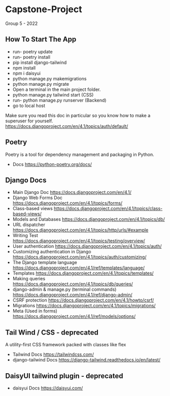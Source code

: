 # Capstone-Project

Group 5 - 2022

## How To Start The App
- run- poetry update
- run- poetry install
- pip install django-tailwind
- npm install
- npm i daisyui
- python manage.py makemigrations
- python manage.py migrate
- Open a terminal in the main project folder.
- python manage.py tailwind start (CSS)
- run- python manage.py runserver (Backend)
- go to local host

Make sure you read this doc in particular so you know how to make a superuser for yourself.
https://docs.djangoproject.com/en/4.1/topics/auth/default/

## Poetry

Poetry is a tool for dependency management and packaging in Python.

- Docs https://python-poetry.org/docs/

## Django Docs

- Main Django Doc https://docs.djangoproject.com/en/4.1/
- Django Web Forms Doc https://docs.djangoproject.com/en/4.1/topics/forms/
- Class-based views https://docs.djangoproject.com/en/4.1/topics/class-based-views/
- Models and Databases https://docs.djangoproject.com/en/4.1/topics/db/
- URL dispatcher https://docs.djangoproject.com/en/4.1/topics/http/urls/#example
- Writing Test https://docs.djangoproject.com/en/4.1/topics/testing/overview/
- User authentication https://docs.djangoproject.com/en/4.1/topics/auth/
- Customizing authentication in Django https://docs.djangoproject.com/en/4.1/topics/auth/customizing/
- The Django template language https://docs.djangoproject.com/en/4.1/ref/templates/language/
- Templates https://docs.djangoproject.com/en/4.1/topics/templates/
- Making queries https://docs.djangoproject.com/en/4.1/topics/db/queries/
- django-admin & manage.py (terminal commands) https://docs.djangoproject.com/en/4.1/ref/django-admin/
- CSRF protection https://docs.djangoproject.com/en/4.1/howto/csrf/
- Migrations https://docs.djangoproject.com/en/4.1/topics/migrations/
- Meta (Used in forms) https://docs.djangoproject.com/en/4.1/ref/models/options/

## Tail Wind / CSS - deprecated

A utility-first CSS framework packed with classes like flex
- Tailwind Docs https://tailwindcss.com/
- django-tailwind Docs https://django-tailwind.readthedocs.io/en/latest/

## DaisyUI tailwind plugin - deprecated

- daisyui Docs https://daisyui.com/


